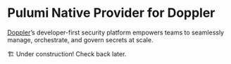 # Pulumi Native Provider for Doppler

[Doppler](https://www.doppler.com/)’s developer-first security platform empowers teams to seamlessly manage, orchestrate, and govern secrets at scale.

:building_construction: Under construction! Check back later.
